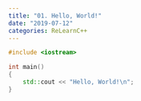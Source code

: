 ```yaml
---
title: "01. Hello, World!"
date: "2019-07-12"
categories: ReLearnC++
---
```



```cpp
#include <iostream>

int main()
{
    std::cout << "Hello, World!\n";
}
```
